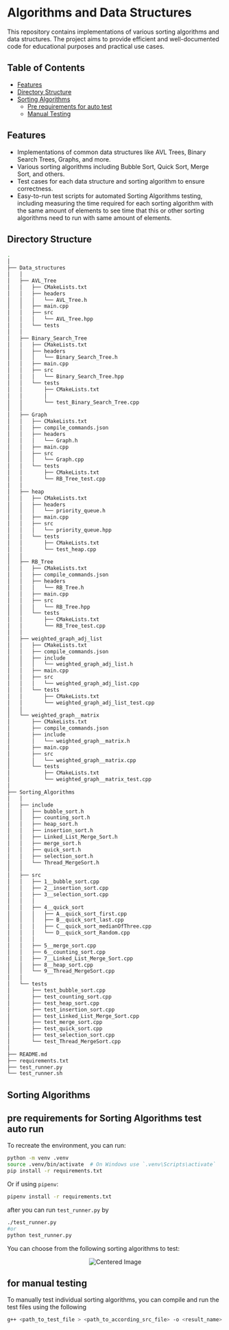 # Algorithms and Data Structures

This repository contains implementations of various sorting algorithms and data structures. The project aims to provide efficient and well-documented code for educational purposes and practical use cases.

## Table of Contents

- [Features](#features)
- [Directory Structure](#directory-structure)
- [Sorting Algorithms](#sorting-algorithms)
  - [Pre requirements for auto test](#pre-requirements-for-sorting-algorithms-test-auto-run)
  - [Manual Testing](#for-manual-testing)


## Features

- Implementations of common data structures like AVL Trees, Binary Search Trees, Graphs, and more.
- Various sorting algorithms including Bubble Sort, Quick Sort, Merge Sort, and others.
- Test cases for each data structure and sorting algorithm to ensure correctness.
- Easy-to-run test scripts for automated Sorting Algorithms testing, including measuring the time required for each sorting algorithm with the same amount of elements to see time that this or other sorting algorithms need to run with same amount of elements.

## Directory Structure

```bash
.
│
├── Data_structures
│   │
│   ├── AVL_Tree
│   │   ├── CMakeLists.txt
│   │   ├── headers
│   │   │   └── AVL_Tree.h
│   │   ├── main.cpp
│   │   ├── src
│   │   │   └── AVL_Tree.hpp
│   │   └── tests
│   │
│   ├── Binary_Search_Tree
│   │   ├── CMakeLists.txt
│   │   ├── headers
│   │   │   └── Binary_Search_Tree.h
│   │   ├── main.cpp
│   │   ├── src
│   │   │   └── Binary_Search_Tree.hpp
│   │   └── tests
│   │       ├── CMakeLists.txt
│   │       │
│   │       └── test_Binary_Search_Tree.cpp
│   │
│   ├── Graph
│   │   ├── CMakeLists.txt
│   │   ├── compile_commands.json
│   │   ├── headers
│   │   │   └── Graph.h
│   │   ├── main.cpp
│   │   ├── src
│   │   │   └── Graph.cpp
│   │   └── tests
│   │       ├── CMakeLists.txt
│   │       └── RB_Tree_test.cpp
│   │
│   ├── heap
│   │   ├── CMakeLists.txt
│   │   ├── headers
│   │   │   └── priority_queue.h
│   │   ├── main.cpp
│   │   ├── src
│   │   │   └── priority_queue.hpp
│   │   └── tests
│   │       ├── CMakeLists.txt
│   │       └── test_heap.cpp
│   │
│   ├── RB_Tree
│   │   ├── CMakeLists.txt
│   │   ├── compile_commands.json
│   │   ├── headers
│   │   │   └── RB_Tree.h
│   │   ├── main.cpp
│   │   ├── src
│   │   │   └── RB_Tree.hpp
│   │   └── tests
│   │       ├── CMakeLists.txt
│   │       └── RB_Tree_test.cpp
│   │
│   ├── weighted_graph_adj_list
│   │   ├── CMakeLists.txt
│   │   ├── compile_commands.json
│   │   ├── include
│   │   │   └── weighted_graph_adj_list.h
│   │   ├── main.cpp
│   │   ├── src
│   │   │   └── weighted_graph_adj_list.cpp
│   │   └── tests
│   │       ├── CMakeLists.txt
│   │       └── weighted_graph_adj_list_test.cpp
│   │
│   └── weighted_graph__matrix
│       ├── CMakeLists.txt
│       ├── compile_commands.json
│       ├── include
│       │   └── weighted_graph__matrix.h
│       ├── main.cpp
│       ├── src
│       │   └── weighted_graph__matrix.cpp
│       └── tests
│           ├── CMakeLists.txt
│           └── weighted_graph__matrix_test.cpp
│
├── Sorting_Algorithms
│   │
│   ├── include
│   │   ├── bubble_sort.h
│   │   ├── counting_sort.h
│   │   ├── heap_sort.h
│   │   ├── insertion_sort.h
│   │   ├── Linked_List_Merge_Sort.h
│   │   ├── merge_sort.h
│   │   ├── quick_sort.h
│   │   ├── selection_sort.h
│   │   └── Thread_MergeSort.h
│   │
│   ├── src
│   │   ├── 1__bubble_sort.cpp
│   │   ├── 2__insertion_sort.cpp
│   │   ├── 3__selection_sort.cpp
│   │   │
│   │   ├── 4__quick_sort
│   │   │   ├── A__quick_sort_first.cpp
│   │   │   ├── B__quick_sort_last.cpp
│   │   │   ├── C__quick_sort_medianOfThree.cpp
│   │   │   └── D__quick_sort_Random.cpp
│   │   │
│   │   ├── 5__merge_sort.cpp
│   │   ├── 6__counting_sort.cpp
│   │   ├── 7__Linked_List_Merge_Sort.cpp
│   │   ├── 8__heap_sort.cpp
│   │   └── 9__Thread_MergeSort.cpp
│   │
│   └── tests
│       ├── test_bubble_sort.cpp
│       ├── test_counting_sort.cpp
│       ├── test_heap_sort.cpp
│       ├── test_insertion_sort.cpp
│       ├── test_Linked_List_Merge_Sort.cpp
│       ├── test_merge_sort.cpp
│       ├── test_quick_sort.cpp
│       ├── test_selection_sort.cpp
│       └── test_Thread_MergeSort.cpp
│
├── README.md
├── requirements.txt
├── test_runner.py
└── test_runner.sh
```

## Sorting Algorithms

## pre requirements for Sorting Algorithms test auto run

To recreate the environment, you can run:

``` bash
python -m venv .venv
source .venv/bin/activate  # On Windows use `.venv\Scripts\activate`
pip install -r requirements.txt
```

Or if using `pipenv`:

```bash
pipenv install -r requirements.txt
```


after you can run `test_runner.py` by

```bash
./test_runner.py
#or 
python test_runner.py
```
You can choose from the following sorting algorithms to test:
<p align="center">
  <img src="https://github.com/Aram-Vn/Algorithms_and_Data_structures/assets/118690340/0b0b01bf-563d-4271-895d-c1557dc655d3" alt="Centered Image">
</p>



## for manual testing

To manually test individual sorting algorithms, you can compile and run the test files using the following

```bash
g++ <path_to_test_file > <path_to_according_src_file> -o <result_name>  -lgtest -lgtest_main -pthread
```
